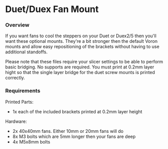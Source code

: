 # Duet/Duex Fan Mount

### Overview

If you want fans to cool the steppers on your Duet or Duex2/5 then you'll want
these optional mounts.  They're a bit stronger then the default Voron mounts
and allow easy repositioning of the brackets without having to use additional
standoffs.

Please note that these files require your slicer settings to be able to
perform basic bridging.  No supports are required.  You must print at 0.2mm
layer hight so that the single layer bridge for the duet screw mounts is printed
correctly.

### Requirements

Printed Parts:

 * 1x each of the included brackets printed at 0.2mm layer height

Hardware: 

 * 2x 40x40mm fans.  Either 10mm or 20mm fans will do
 * 8x M3 bolts which are 5mm longer then your fans are deep
 * 4x M5x8mm bolts
